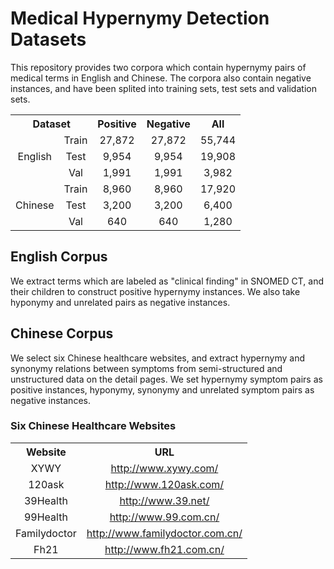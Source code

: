 # Medical Hypernymy Detection Datasets

This repository provides two corpora which contain hypernymy pairs of medical terms in English and Chinese. The corpora also contain negative instances, and have been splited into training sets, test sets and validation sets.

<table>
  <tr>
    <th  align="center" colspan="2">Dataset</th>
    <th  align="center">Positive</th>
    <th  align="center">Negative</th>
    <th  align="center">All</th>
  </tr>
  <tr>
    <td  align="center" rowspan="3">English</td>
    <td  align="center">Train</td>
    <td  align="center">27,872</td>
    <td  align="center">27,872</td>
    <td  align="center">55,744</td>
  </tr>
  <tr>
    <td  align="center">Test</td>
    <td  align="center">9,954</td>
    <td  align="center">9,954</td>
    <td  align="center">19,908</td>
  </tr>
  <tr>
    <td  align="center">Val</td>
    <td  align="center">1,991</td>
    <td  align="center">1,991</td>
    <td  align="center">3,982</td>
  </tr>
  <tr>
    <td  align="center" rowspan="3">Chinese</td>
    <td  align="center">Train</td>
    <td  align="center">8,960</td>
    <td  align="center">8,960</td>
    <td  align="center">17,920</td>
  </tr>
  <tr>
    <td  align="center">Test</td>
    <td  align="center">3,200</td>
    <td  align="center">3,200</td>
    <td  align="center">6,400</td>
  </tr>
  <tr>
    <td  align="center">Val</td>
    <td  align="center">640</td>
    <td  align="center">640</td>
    <td  align="center">1,280</td>
  </tr>
</table>

## English Corpus
We extract terms which are labeled as "clinical finding" in SNOMED CT, and their children to construct positive hypernymy instances. We also take hyponymy and unrelated pairs as negative instances. 

## Chinese Corpus
We select six Chinese healthcare websites, and extract hypernymy and synonymy relations between symptoms from semi-structured and unstructured data on the detail pages. We set hypernymy symptom pairs as positive instances, hyponymy, synonymy and unrelated symptom pairs as negative instances.

### Six Chinese Healthcare Websites
<table>
  <tr>
    <th  align="center">Website</th>
    <th  align="center">URL</th>
  </tr>
  <tr>
    <td  align="center">XYWY</td>
    <td  align="center"><a href="http://www.xywy.com/">http://www.xywy.com/</a></td>
  </tr>
  <tr>
    <td  align="center">120ask</td>
    <td  align="center"><a href="http://www.120ask.com/">http://www.120ask.com/</a></td>
  </tr>
  <tr>
    <td  align="center">39Health<br></td>
    <td  align="center"><a href="http://www.39.net/">http://www.39.net/</a></td>
  </tr>
  <tr>
    <td  align="center">99Health</td>
    <td  align="center"><a href="http://www.99.com.cn/">http://www.99.com.cn/</a></td>
  </tr>
  <tr>
    <td  align="center">Familydoctor</td>
    <td  align="center"><a href="http://www.familydoctor.com.cn/">http://www.familydoctor.com.cn/</a></td>
  </tr>
  <tr>
    <td  align="center">Fh21</td>
    <td  align="center"><a href="http://www.fh21.com.cn/">http://www.fh21.com.cn/</a></td>
  </tr>
</table>
